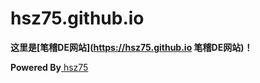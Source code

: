 ﻿# hsz75.github.io
**这里是[笔稽DE网站](https://hsz75.github.io 笔稽DE网站)！**

**Powered&nbsp;By**<a  href="https://hsz75.github.io" title="笔稽DE网站">&nbsp;hsz75</a>

